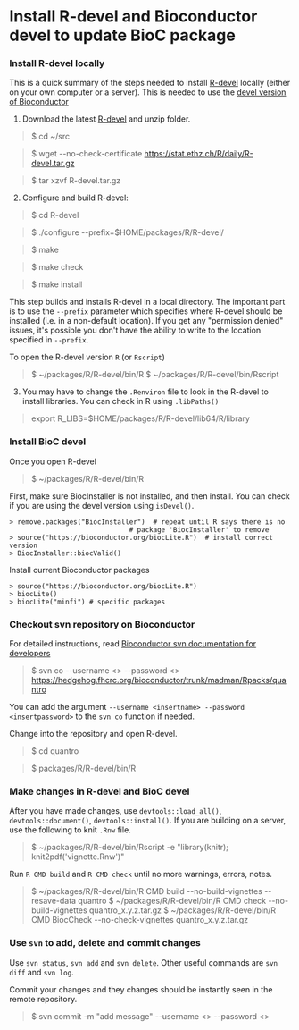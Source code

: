 # Install R-devel and Bioconductor devel to update BioC package

### Install R-devel locally
This is a quick summary of the steps needed to install [R-devel](https://stat.ethz.ch/R/daily/) locally (either on your own computer or a server). This is needed to use the [devel version of Bioconductor](https://www.bioconductor.org/developers/how-to/useDevel/)

1. Download the latest [R-devel](https://stat.ethz.ch/R/daily/) and unzip folder. 

>	$ cd ~/src

>	$ wget --no-check-certificate https://stat.ethz.ch/R/daily/R-devel.tar.gz

>	$ tar xzvf R-devel.tar.gz	

2. Configure and build R-devel:
	
>	$ cd R-devel

>	$ ./configure --prefix=$HOME/packages/R/R-devel/

>	$ make	

>	$ make check	

>	$ make install

This step builds and installs R-devel in a local directory.  The important part is to use the `--prefix` parameter which specifies where R-devel should be installed (i.e. in a non-default location).  If you get any "permission denied" issues, it's possible you don't have the ability to write to the location specified in `--prefix`. 
	
To open the R-devel version `R` (or `Rscript`) 

>	$ ~/packages/R/R-devel/bin/R
>	$ ~/packages/R/R-devel/bin/Rscript

3. You may have to change the `.Renviron` file to look in the R-devel to install libraries. You can check in R using `.libPaths()`
 
> export R_LIBS=$HOME/packages/R/R-devel/lib64/R/library



### Install BioC devel

Once you open R-devel 

>	$ ~/packages/R/R-devel/bin/R

First, make sure BiocInstaller is not installed, and then install. You can check if you are using the devel version using `isDevel()`. 

	> remove.packages("BiocInstaller")  # repeat until R says there is no
                                  # package 'BiocInstaller' to remove
	> source("https://bioconductor.org/biocLite.R")  # install correct version
	> BiocInstaller::biocValid()

Install current Bioconductor packages

	> source("https://bioconductor.org/biocLite.R")
	> biocLite()
	> biocLite("minfi") # specific packages
	

### Checkout svn repository on Bioconductor 

For detailed instructions, read [Bioconductor svn documentation for developers](https://www.bioconductor.org/developers/source-control/)

>	$ svn co --username <> --password <> https://hedgehog.fhcrc.org/bioconductor/trunk/madman/Rpacks/quantro

You can add the argument `--username <insertname> --password <insertpassword>` to the `svn co` function if needed. 

Change into the repository and open R-devel. 

> 	$ cd quantro

> 	$ packages/R/R-devel/bin/R 


### Make changes in R-devel and BioC devel

After you have made changes, use `devtools::load_all()`, `devtools::document()`, `devtools::install()`. If you are building on a server, use the following to knit `.Rnw` file. 

> 	$ ~/packages/R/R-devel/bin/Rscript -e "library(knitr); knit2pdf('vignette.Rnw')"

Run `R CMD build` and `R CMD check` until no more warnings, errors, notes. 

> 	$ ~/packages/R/R-devel/bin/R CMD build --no-build-vignettes --resave-data quantro
>	$ ~/packages/R/R-devel/bin/R CMD check --no-build-vignettes quantro_x.y.z.tar.gz
> 	$ ~/packages/R/R-devel/bin/R CMD BiocCheck --no-check-vignettes quantro_x.y.z.tar.gz

### Use `svn` to add, delete and commit changes

Use `svn status`, `svn add` and `svn delete`. Other useful commands are `svn diff` and `svn log`.  

Commit your changes and they changes should be instantly seen in the remote repository.  

>	$ svn commit -m "add message" --username <> --password <>

